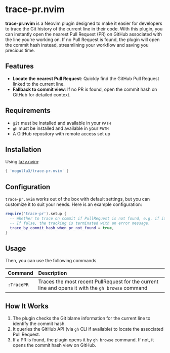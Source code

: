 # trace-pr.nvim

**trace-pr.nvim** is a Neovim plugin designed to make it easier for developers to trace the Git history of the current line in their code. With this plugin, you can instantly open the nearest Pull Request (PR) on GitHub associated with the line you're working on. If no Pull Request is found, the plugin will open the commit hash instead, streamlining your workflow and saving you precious time.

## Features

- **Locate the nearest Pull Request**: Quickly find the GitHub Pull Request linked to the current line.
- **Fallback to commit view**: If no PR is found, open the commit hash on GitHub for detailed context.

## Requirements

- `git` must be installed and available in your `PATH`
- `gh` must be installed and available in your `PATH`
- A GitHub repository with remote access set up

## Installation

Using [lazy.nvim](https://github.com/folke/lazy.nvim):

```lua
{ 'mogulla3/trace-pr.nvim' }
```

## Configuration

`trace-pr.nvim` works out of the box with default settings, but you can customize it to suit your needs. Here is an example configuration:

```lua
require('trace-pr').setup {
  -- Whether to trace on commit if PullRequest is not found, e.g. if it is committed directly.
  -- If false, the tracking is terminated with an error message.
  trace_by_commit_hash_when_pr_not_found = true,
}
```

## Usage

Then, you can use the following commands.

|Command|Description|
|:--|:--|
|`:TracePR`|Traces the most recent PullRequest for the current line and opens it with the `gh browse` command|

## How It Works

1. The plugin checks the Git blame information for the current line to identify the commit hash.
2. It queries the GitHub API (via `gh` CLI if available) to locate the associated Pull Request.
3. If a PR is found, the plugin opens it by `gh browse` command. If not, it opens the commit hash view on GitHub.
